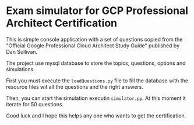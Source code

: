 # Exam simulator for GCP Professional Architect Certification

This is simple console application with a set of questions copied from the "Official Google Professional Cloud Architect Study Guide" published by Dan Sullivan. 

The project use mysql database to store the topics, questions, options and simulations.

First you must execute the `loadQuestions.py` file to fill the database with the resource files wit all the questions and the right answers.

Then, you can start the simulation executin `simulator.py`. At this moment it iterate for 50 questions. 

Good luck and I hope this helps any one who wants to get the certification. 